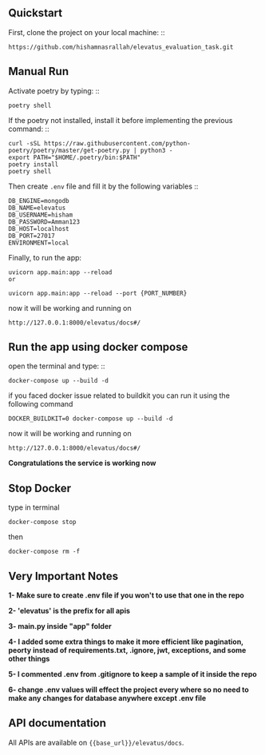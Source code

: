 
Quickstart
----------

First, clone the project on your local machine: ::

    https://github.com/hishamnasrallah/elevatus_evaluation_task.git

Manual Run
----------

Activate poetry by typing: ::

    poetry shell
If the poetry not installed, install it before implementing the previous command: ::

    curl -sSL https://raw.githubusercontent.com/python-poetry/poetry/master/get-poetry.py | python3 -
    export PATH="$HOME/.poetry/bin:$PATH"
    poetry install
    poetry shell

Then create ``.env`` file and fill it by the following variables ::

    DB_ENGINE=mongodb
    DB_NAME=elevatus
    DB_USERNAME=hisham
    DB_PASSWORD=Amman123
    DB_HOST=localhost
    DB_PORT=27017
    ENVIRONMENT=local

Finally, to run the app:

    uvicorn app.main:app --reload
    or

    uvicorn app.main:app --reload --port {PORT_NUMBER}

now it will be working and running on

    http://127.0.0.1:8000/elevatus/docs#/


Run the app using docker compose
----------
open the terminal and type: ::

    docker-compose up --build -d

if you faced docker issue related to buildkit you can run it using the following command

    DOCKER_BUILDKIT=0 docker-compose up --build -d

now it will be working and running on

    http://127.0.0.1:8000/elevatus/docs#/

**Congratulations the service is working now**

Stop Docker
-----------
type in terminal 

    docker-compose stop

then 
    
    docker-compose rm -f

Very Important Notes
----------

**1- Make sure to create .env file if you won't to use that one in the repo**

**2- 'elevatus' is the prefix for all apis**

**3- main.py inside "app" folder**

**4- I added some extra things to make it more efficient like pagination, peorty instead of requirements.txt, .ignore,
jwt, exceptions, and some other things**

**5- I commented .env from .gitignore to keep a sample of it inside the repo**

**6- change .env values will effect the project every where so no need to make any changes for database anywhere except .env file**


API documentation
----------

All APIs are available on ``{{base_url}}/elevatus/docs``.





